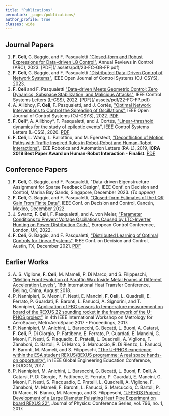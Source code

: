 ```yaml
---
title: "Publications"
permalink: _pages/publications/
author_profile: true
classes: wide
---
```

## Journal Papers

1.  **F. Celi**, G. Baggio, and F. Pasqualetti ["Closed-form and Robust
    Expressions for Data-driven LQ
    Control"](https://www.sciencedirect.com/science/article/pii/S1367578823000809), Annual Reviews in
    Control (ARC), 2023. [PDF](/
assets/pdf/23-FC-GB-FP.pdf)
1. **F. Celi**, G. Baggio, and F. Pasqualetti ["Distributed Data-Driven Control of Network
Systems"](https://ieeexplore.ieee.org/document/10076813), IEEE Open Journal of Control Systems (OJ-CSYS), 2023.
1. **F. Celi** and F. Pasqualetti ["Data-driven Meets Geometric Control: Zero Dynamics, Subspace Stabilization, and Malicious Attacks"](https://ieeexplore.ieee.org/document/9763859?source=authoralert), IEEE Control Systems Letters (L-CSS), 2022. [PDF](/
assets/pdf/22-FC-FP.pdf)
1. A. Allibhoy, **F. Celi**, F. Pasqualetti, and J. Cortés, ["Optimal Network Interventions to Control the Spreading of
Oscillations"](), IEEE Open Journal of Control Systems (OJ-CSYS), 2022. [PDF](/assets/pdf/22-AA-FC-FP-JC-22.pdf)
1. **F. Celi**\*, A. Allibhoy*, F. Pasqualetti, and J. Cortés, ["Linear-threshold dynamics for the study of epileptic events"](https://ieeexplore.ieee.org/document/9257486), IEEE Control Systems Letters (L-CSS), 2020. [PDF](/assets/pdf/20-FC-AA-FP-JC.pdf)
2. **F. Celi**, L. Wang, L. Pallottino, and M. Egerstedt, ["Deconfliction of Motion Paths with Traffic Inspired Rules in Robot-Robot and Human-Robot Interactions"](https://ieeexplore.ieee.org/document/8643446/), IEEE Robotics and Automation Letters (RA-L), 2019, <i class="fas fa-trophy" aria-hidden="true"></i> **ICRA 2019 Best Paper Award on Human-Robot Interaction - Finalist**. [PDF](/assets/pdf/19-FC-LW-LP-ME.pdf)

## Conference Papers
1. **F. Celi**, G. Baggio, and F. Pasqualetti, "Data-driven Eigenstructure Assignment for Sparse Feedback Design", IEEE Conf. on Decision and Control, Marina Bay Sands, Singapore, December 2023. _(To appear)_ 
1. **F. Celi**, G. Baggio, and F. Pasqualetti, ["Closed-form Estimates of the LQR Gain From Finite Data"](https://ieeexplore.ieee.org/document/9992708), IEEE Conf. on Decision and Control, Cancún, Mexico, December 2022. 
1. J. Swartz, **F. Celi**, F. Pasqualetti, and A. von Meier, ["Parameter Conditions to Prevent Voltage Oscillations Caused by LTC-Inverter Hunting on Power Distribution Grids"](https://ieeexplore.ieee.org/document/9838092), European Control Conference, London, UK, 2022.
1. **F. Celi**, G. Baggio, and F. Pasqualetti, ["Distributed Learning of Optimal Controls for Linear Systems"](https://ieeexplore.ieee.org/document/9683707), IEEE Conf. on Decision and Control, Austin, TX, December 2021. [PDF](/assets/pdf/21-FC-GB-FP.pdf)

## Earlier Works
3. A. S. Viglione, **F. Celi**, M. Mameli, P. Di Marco, and S. Filippeschi, [“Melting Front Evolution of Paraffin Wax Inside Metal Foams at Different Acceleration Levels”](http://ihtcdigitallibrary.com/conferences/ihtc16,12836fc9222e6095,292c90a229876f74.html), 16th International Heat Transfer Conference, Beijing, China, August 2018.
6. P. Nannipieri, G. Meoni, F. Nesti, E. Mancini, **F. Celi**, L. Quadrelli, E. Ferrato, P. Guardati, F. Baronti, L. Fanucci, A. Signorini, and T. Nannipieri, [“Application of FBG sensors to temperature measurement on board of the REXUS 22 sounding rocket in the framework of the U-PHOS project”](https://ieeexplore.ieee.org/document/7999618/), in 4th IEEE International Workshop on Metrology for AeroSpace, MetroAeroSpace 2017 - Proceedings, 2017.
7. P. Nannipieri, M. Anichini, L. Barsocchi, G. Becatti, L. Buoni, A. Catarsi, **F. Celi**, P. Di Giorgio, P. Fattibene, E. Ferrato, P. Guardati, E. Mancini, G. Meoni, F. Nesti, S. Piaquadio, E. Pratelli, L. Quadrelli, A. Viglione, F. Zanaboni, C. Bartoli, P. Di Marco, S. Marcuccio, R. Di Rienzo, L. Fanucci, F. Baronti, M. Mameli, and S. Filippeschi, [“The U-PHOS experience within the ESA student REXUS/BEXUS programme: A real space hands-on opportunity”](https://ieeexplore.ieee.org/document/7942947/), in IEEE Global Engineering Education Conference, EDUCON, 2017.
8. P. Nannipieri, M. Anichini, L. Barsocchi, G. Becatti, L. Buoni, **F. Celi**, A. Catarsi, P. Di Giorgio, P. Fattibene, E. Ferrato, P. Guardati, E. Mancini, G. Meoni, F. Nesti, S. Piacquadio, E. Pratelli, L. Quadrelli, A. Viglione, F. Zanaboni, M. Mameli, F. Baronti, L. Fanucci, S. Marcuccio, C. Bartoli, P. Di Marco, N. Bianco, M. Marengo, and S. Filippeschi, [“U-PHOS Project: Development of a Large Diameter Pulsating Heat Pipe Experiment on board REXUS 22”](https://iopscience.iop.org/article/10.1088/1742-6596/796/1/012044), Journal of Physics: Conference Series, vol. 796, no. 1, 2017.
